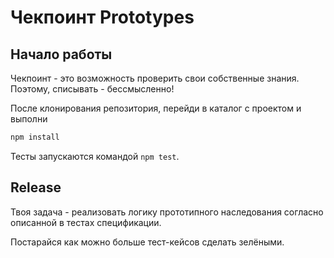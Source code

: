 # Чекпоинт Prototypes

## Начало работы

Чекпоинт - это возможность проверить свои собственные знания. Поэтому, 
списывать - бессмысленно!

После клонирования репозитория, перейди в каталог с проектом и выполни
```bash
npm install
```

Тесты запускаются командой `npm test`.

## Release

Твоя задача - реализовать логику прототипного наследования согласно 
описанной в тестах спецификации.

Постарайся как можно больше тест-кейсов сделать зелёными.
